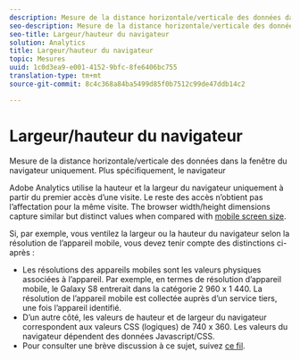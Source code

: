 ```yaml
---
description: Mesure de la distance horizontale/verticale des données dans la fenêtre du navigateur uniquement. Plus spécifiquement, le navigateur
seo-description: Mesure de la distance horizontale/verticale des données dans la fenêtre du navigateur uniquement. Plus spécifiquement, le navigateur
seo-title: Largeur/hauteur du navigateur
solution: Analytics
title: Largeur/hauteur du navigateur
topic: Mesures
uuid: 1c0d3ea9-e001-4152-9bfc-8fe6406bc755
translation-type: tm+mt
source-git-commit: 8c4c368a84ba5499d85f0b7512c99de47ddb14c2

---
```



# Largeur/hauteur du navigateur

Mesure de la distance horizontale/verticale des données dans la fenêtre du navigateur uniquement. Plus spécifiquement, le navigateur

Adobe Analytics utilise la hauteur et la largeur du navigateur uniquement à partir du premier accès d’une visite. Le reste des accès n’obtient pas l’affectation pour la même visite.
The browser width/height dimensions capture similar but distinct values when compared with [mobile screen size](/help/components/c-variables/dimensionslist/reports-mobile.md#topic_D306EA4558194488AC47A45B9C570150).

Si, par exemple, vous ventilez la largeur ou la hauteur du navigateur selon la résolution de l’appareil mobile, vous devez tenir compte des distinctions ci-après :

* Les résolutions des appareils mobiles sont les valeurs physiques associées à l’appareil. Par exemple, en termes de résolution d’appareil mobile, le Galaxy S8 entrerait dans la catégorie 2 960 x 1 440. La résolution de l’appareil mobile est collectée auprès d’un service tiers, une fois l’appareil identifié.
* D’un autre côté, les valeurs de hauteur et de largeur du navigateur correspondent aux valeurs CSS (logiques) de 740 x 360. Les valeurs du navigateur dépendent des données Javascript/CSS.
* Pour consulter une brève discussion à ce sujet, suivez [ce fil](https://stackoverflow.com/questions/8785643/what-exactly-is-device-pixel-ratio).

